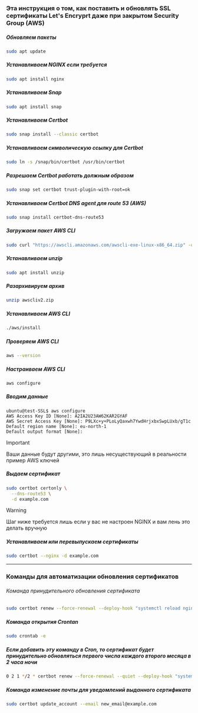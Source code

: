 ### Эта инструкция о том, как поставить и обновлять SSL сертификаты Let's Encryprt даже при закрытом Security Group (AWS)

##### Обновляем пакеты
```bash
sudo apt update
```

##### Устанавливаем NGINX если требуется
```bash
sudo apt install nginx
```

##### Устанавливаем Snap
```bash
sudo apt install snap
```

##### Устанавливаем Certbot
```bash
sudo snap install --classic certbot
```

##### Устанавливаем символическую ссылку для Certbot
```bash
sudo ln -s /snap/bin/certbot /usr/bin/certbot
```

##### Разрешаем Certbot работать должным образом
```bash
sudo snap set certbot trust-plugin-with-root=ok
```

##### Устанавливаем Сertbot DNS agent для route 53 (AWS)
```bash
sudo snap install certbot-dns-route53
```

##### Загружаем пакет AWS CLI
```bash
sudo curl "https://awscli.amazonaws.com/awscli-exe-linux-x86_64.zip" -o "awscliv2.zip"
```

##### Устанавливаем unzip
```bash
sudo apt install unzip
```

##### Разархивируем архив
```bash
unzip awscliv2.zip
```

##### Устанавливаем AWS CLI
```bash
./aws/install
```

##### Проверяем AWS CLI
```bash
aws --version
```

##### Настраиваем AWS CLI
```bash
aws configure
```

##### Вводим данные
```
ubuntu@test-SSL$ aws configure
AWS Access Key ID [None]: A2IA2U23AW62KAR2GYAF
AWS Secret Access Key [None]: P9LXc+y+PLoLyQaxwh7YwdHrjxbxSwpLUxb/gT1c
Default region name [None]: eu-north-1
Default output format [None]:
```
> [!IMPORTANT]
> Ваши данные будут другими, это лишь несуществующий в реальности пример AWS ключей

##### Выдаем сертификат
```bash
sudo certbot certonly \
  --dns-route53 \
  -d example.com
```


> [!WARNING]
> Шаг ниже требуется лишь если у вас не настроен NGINX и вам лень это делать вручную
##### Устанавливаем или перевыпускаем сертификаты
```bash
sudo certbot --nginx -d example.com
```

---

### Команды для автоматизации обновления сертификатов

###### Команда принудительного обновления сертификата
```bash
sudo certbot renew --force-renewal --deploy-hook "systemctl reload nginx"
```

##### Команда открытия Crontan
```bash
sudo crontab -e
```

##### Если добавить эту команду в Cron, то сертификат будет принудительно обновляться первого числа каждого второго месяца в 2 часа ночи
```bash
0 2 1 */2 * certbot renew --force-renewal --quiet --deploy-hook "systemctl reload nginx"
```

##### Команда изменение почты для уведомлений выданного сертификата 
```bash
sudo certbot update_account --email new_email@example.com
```

